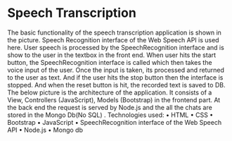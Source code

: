 # Speech Transcription

The basic functionality of the speech transcription application is shown in the picture. Speech Recognition interface of the Web Speech API is used here. User speech is processed by the SpeechRecognition interface and is show to the user in the textbox in the front end. 
When user hits the start button, the SpeechRecognition interface is called which then takes the voice input of the user. Once the input is taken, its processed and returned to the user as text. And if the user hits the stop button then the interface is stopped. And when the reset button is hit, the recorded text is saved to DB.
The below picture is the architecture of the application. It consists of a View, Controllers (JavaScript), Models (Bootstrap) in the frontend part. At the back end the request is served by Node.js and the all the chats are stored in the Mongo Db(No SQL) .
Technologies used:
•	HTML 
•	CSS
•	Bootstrap
•	JavaScript
•	SpeechRecognition interface of the Web Speech API
•	Node.js
•	Mongo db
